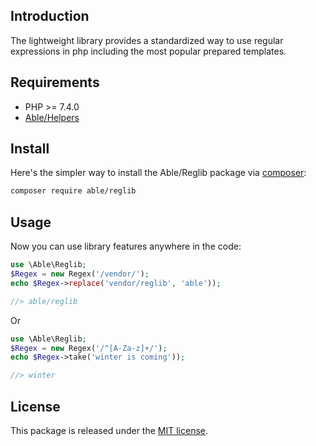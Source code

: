 ## Introduction
The lightweight library provides a standardized way to use regular expressions 
in php including the most popular prepared templates.  


## Requirements
* PHP >= 7.4.0
* [Able/Helpers](https://github.com/phpable/helpers)

## Install
Here's the simpler way to install the Able/Reglib package via [composer](http://getcomposer.org):

```bash
composer require able/reglib
```

## Usage
Now you can use library features anywhere in the code:

```php
use \Able\Reglib;
$Regex = new Regex('/vendor/');
echo $Regex->replace('vendor/reglib', 'able'));

//> able/reglib
```

Or 

```php
use \Able\Reglib;
$Regex = new Regex('/^[A-Za-z]+/');
echo $Regex->take('winter is coming'));

//> winter
```

## License
This package is released under the [MIT license](https://github.com/phpable/reglib/blob/master/LICENSE).
